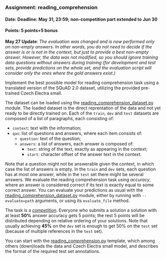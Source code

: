 ### Assignment: reading_comprehension
#### Date: Deadline: May 31, 23:59; non-competition part extended to Jun 30
#### Points: 5 points+5 bonus

**May 27 Update**: _The evaluation was changed and is now performed only on
non-empty answers. In other words, you do not need to decide if the answer is or
is not in the context, but just to provide a best non-empty answer. However,
the data was not modified, so you should ignore training data questions without
answers during training (for development and test sets, provide predictions on
the whole set, and the evaluation script will consider only the ones where
the gold answers exist.)_

Implement the best possible model for reading comprehension task using
a translated version of the SQuAD 2.0 dataset, utilizing the provided
pre-trained Czech Electra small.

The dataset can be loaded using the
[reading_comprehension_dataset.py](https://github.com/ufal/npfl114/tree/master/labs/11/reading_comprehension_dataset.py)
module. The loaded dataset is the direct reprentation of the data and not yet
ready to be directly trained on. Each of the `train`, `dev` and `test` datasets
are composed of a list of paragraphs, each consisting of:
- `context`: text with the information;
- `qas`: list of questions and answers, where each item consists of:
  - `question`: text of the question;
  - `answers`: a list of answers, each answer is composed of:
    - `text`: string of the text, exactly as appearing in the context;
    - `start`: character offset of the answer text in the context.

Note that a question might not be answerable given the context, in which case
the list of answers is empty. In the `train` and `dev` sets, each question has
at most one answer, while in the `test` set there might be several answers.
We evaluate the reading comprehension task using _accuracy_, where an answer is
considered correct if its text is exactly equal to some correct answer.
You can evaluate your predictions as usual with the
[reading_comprehension_dataset.py](https://github.com/ufal/npfl114/tree/master/labs/11/reading_comprehension_dataset.py)
module, either by running with `--evaluate=path` arguments, or using its
`evaluate_file` method.

The task is a [_competition_](https://ufal.mff.cuni.cz/courses/npfl114/2021-summer#competitions). Everyone who submits a solution
a solution with at least **50%** answer accuracy gets 5 points; the rest 5 points
will be distributed depending on relative ordering of your solutions. Note that
usually achieving **45%** on the `dev` set is enough to get 50% on the `test`
set (because of multiple references in the `test` set).

You can start with the
[reading_comprehension.py](https://github.com/ufal/npfl114/tree/master/labs/11/reading_comprehension.py)
template, which among others (down)loads the data and Czech Electra small model, and describes
the format of the required test set annotations.
